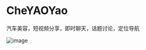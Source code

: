 # CheYAOYao
汽车美容，短视频分享，即时聊天，话题讨论，定位导航

![image](https://github.com/wd-wd/CheYAOYao/blob/master/screenhost/b.gif)   
